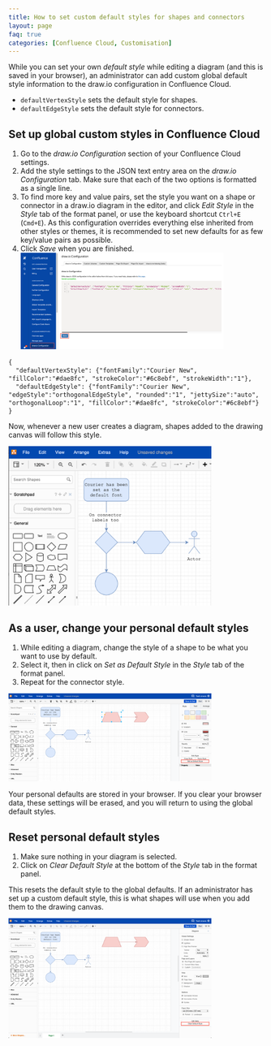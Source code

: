 ```yaml
---
title: How to set custom default styles for shapes and connectors
layout: page
faq: true
categories: [Confluence Cloud, Customisation]
---
```


While you can set your own _default style_ while editing a diagram (and this is saved in your browser), an administrator can add custom global default style information to the draw.io configuration in Confluence Cloud.

* ``defaultVertexStyle`` sets the default style for shapes.
* ``defaultEdgeStyle`` sets the default style for connectors.

## Set up global custom styles in Confluence Cloud

1. Go to the _draw.io Configuration_ section of your Confluence Cloud settings.
2. Add the style settings to the JSON text entry area on the _draw.io Configuration_ tab. Make sure that each of the two options is formatted as a single line.
3. To find more key and value pairs, set the style you want on a shape or connector in a draw.io diagram in the editor, and click _Edit Style_ in the _Style_ tab of the format panel, or use the keyboard shortcut ``Ctrl+E`` (``Cmd+E``). As this configuration overrides everything else inherited from other styles or themes, it is recommended to set new defaults for as few key/value pairs as possible.
4. Click _Save_ when you are finished.
<br /><img src="/assets/img/blog/custom-default-styles-confluence-cloud.png" width="400" alt="Administrators can set global custom default styles for shapes and connectors in draw.io diagrams in the Confluence Cloud settings">

```
{
  "defaultVertexStyle": {"fontFamily":"Courier New", "fillColor":"#dae8fc", "strokeColor":"#6c8ebf", "strokeWidth":"1"},
  "defaultEdgeStyle": {"fontFamily":"Courier New", "edgeStyle":"orthogonalEdgeStyle", "rounded":"1", "jettySize":"auto", "orthogonalLoop":"1", "fillColor":"#dae8fc", "strokeColor":"#6c8ebf"}
}
```

Now, whenever a new user creates a diagram, shapes added to the drawing canvas will follow this style.

<img src="/assets/img/blog/applied-custom-default-styles-confluence-cloud.png" width="400" alt="Custom default styles in draw.io for Confluence Cloud let you create attractive diagrams, faster.">

## As a user, change your personal default styles

1. While editing a diagram, change the style of a shape to be what you want to use by default.
2. Select it, then in click on _Set as Default Style_ in the _Style_ tab of the format panel.
3. Repeat for the connector style.

<img src="/assets/img/blog/set-default-style-confluence-cloud.png" width="400" alt="Set a new personal default style for shapes and connectors in draw.io for Confluence Cloud">

Your personal defaults are stored in your browser. If you clear your browser data, these settings will be erased, and you will return to using the global default styles.

## Reset personal default styles

1. Make sure nothing in your diagram is selected.
2. Click on _Clear Default Style_ at the bottom of the _Style_ tab in the format panel.

This resets the default style to the global defaults. If an administrator has set up a custom default style, this is what shapes will use when you add them to the drawing canvas.

<img src="/assets/img/blog/clear-default-styles-confluence-cloud.png" width="400" alt="Clear your personal default style and return to using the default styles defined by an administrator in Confluence Cloud">

